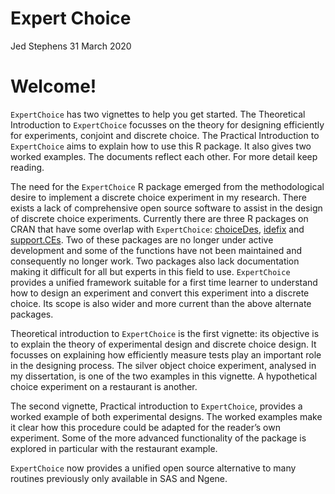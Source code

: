 Expert Choice
================
Jed Stephens
31 March 2020

# Welcome\!

`ExpertChoice` has two vignettes to help you get started. The
Theoretical Introduction to `ExpertChoice` focusses on the theory for
designing efficiently for experiments, conjoint and discrete choice. The
Practical Introduction to `ExpertChoice` aims to explain how to use this
R package. It also gives two worked examples. The documents reflect each
other. For more detail keep reading.

The need for the `ExpertChoice` R package emerged from the
methodological desire to implement a discrete choice experiment in my
research. There exists a lack of comprehensive open source software to
assist in the design of discrete choice experiments. Currently there are
three R packages on CRAN that have some overlap with `ExpertChoice`:
[choiceDes](https://CRAN.R-project.org/package=choiceDes),
[idefix](https://CRAN.R-project.org/package=idefix) and
[support.CEs](https://CRAN.R-project.org/package=support.CEs). Two of
these packages are no longer under active development and some of the
functions have not been maintained and consequently no longer work. Two
packages also lack documentation making it difficult for all but experts
in this field to use. `ExpertChoice` provides a unified framework
suitable for a first time learner to understand how to design an
experiment and convert this experiment into a discrete choice. Its scope
is also wider and more current than the above alternate packages.

Theoretical introduction to `ExpertChoice` is the first vignette: its
objective is to explain the theory of experimental design and discrete
choice design. It focusses on explaining how efficiently measure tests
play an important role in the designing process. The silver object
choice experiment, analysed in my dissertation, is one of the two
examples in this vignette. A hypothetical choice experiment on a
restaurant is another.

The second vignette, Practical introduction to `ExpertChoice`, provides
a worked example of both experimental designs. The worked examples make
it clear how this procedure could be adapted for the reader’s own
experiment. Some of the more advanced functionality of the package is
explored in particular with the restaurant example.

`ExpertChoice` now provides a unified open source alternative to many
routines previously only available in SAS and Ngene.
